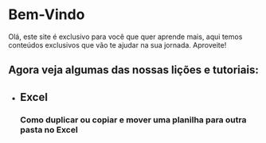 <html>

<head>
    <link rel="stylesheet" type="text/css" href="./css/main.css">
    <title>Página Inicial (Conhecimentoonline.me)</title>
</head>

<body>
    <h1>Bem-Vindo</h1>
    <p>Olá, este site é exclusivo para você que quer aprende mais, aqui temos conteúdos exclusivos que vão te ajudar na sua jornada. Aproveite!</p>
    <h2>Agora veja algumas das nossas lições e tutoriais:</h2>
    <ul>
        <li>
            <h2>Excel</h2>
        </li>
        <h3>Como duplicar ou copiar e mover uma planilha para outra pasta no Excel</h3>
    </ul>

</body>

</html>
